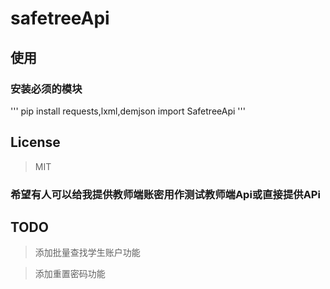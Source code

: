 # safetreeApi

## 使用
### 安装必须的模块
'''
    pip install requests,lxml,demjson
    import SafetreeApi
'''

## License
>MIT

### 希望有人可以给我提供教师端账密用作测试教师端Api或直接提供APi

## TODO
>添加批量查找学生账户功能

>添加重置密码功能
